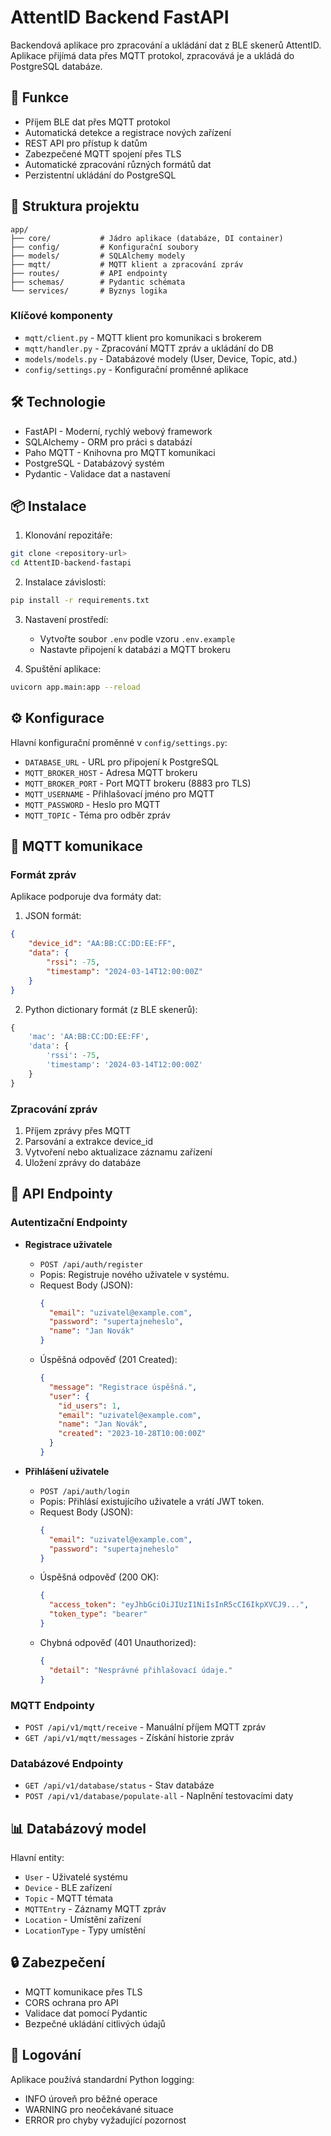 # AttentID Backend FastAPI

Backendová aplikace pro zpracování a ukládání dat z BLE skenerů AttentID. Aplikace přijímá data přes MQTT protokol, zpracovává je a ukládá do PostgreSQL databáze.

## 🚀 Funkce

- Příjem BLE dat přes MQTT protokol
- Automatická detekce a registrace nových zařízení
- REST API pro přístup k datům
- Zabezpečené MQTT spojení přes TLS
- Automatické zpracování různých formátů dat
- Perzistentní ukládání do PostgreSQL

## 📁 Struktura projektu

```
app/
├── core/           # Jádro aplikace (databáze, DI container)
├── config/         # Konfigurační soubory
├── models/         # SQLAlchemy modely
├── mqtt/           # MQTT klient a zpracování zpráv
├── routes/         # API endpointy
├── schemas/        # Pydantic schémata
└── services/       # Byznys logika
```

### Klíčové komponenty

- `mqtt/client.py` - MQTT klient pro komunikaci s brokerem
- `mqtt/handler.py` - Zpracování MQTT zpráv a ukládání do DB
- `models/models.py` - Databázové modely (User, Device, Topic, atd.)
- `config/settings.py` - Konfigurační proměnné aplikace

## 🛠 Technologie

- FastAPI - Moderní, rychlý webový framework
- SQLAlchemy - ORM pro práci s databází
- Paho MQTT - Knihovna pro MQTT komunikaci
- PostgreSQL - Databázový systém
- Pydantic - Validace dat a nastavení

## 📦 Instalace

1. Klonování repozitáře:
```bash
git clone <repository-url>
cd AttentID-backend-fastapi
```

2. Instalace závislostí:
```bash
pip install -r requirements.txt
```

3. Nastavení prostředí:
   - Vytvořte soubor `.env` podle vzoru `.env.example`
   - Nastavte připojení k databázi a MQTT brokeru

4. Spuštění aplikace:
```bash
uvicorn app.main:app --reload
```

## ⚙️ Konfigurace

Hlavní konfigurační proměnné v `config/settings.py`:

- `DATABASE_URL` - URL pro připojení k PostgreSQL
- `MQTT_BROKER_HOST` - Adresa MQTT brokeru
- `MQTT_BROKER_PORT` - Port MQTT brokeru (8883 pro TLS)
- `MQTT_USERNAME` - Přihlašovací jméno pro MQTT
- `MQTT_PASSWORD` - Heslo pro MQTT
- `MQTT_TOPIC` - Téma pro odběr zpráv

## 📡 MQTT komunikace

### Formát zpráv

Aplikace podporuje dva formáty dat:

1. JSON formát:
```json
{
    "device_id": "AA:BB:CC:DD:EE:FF",
    "data": {
        "rssi": -75,
        "timestamp": "2024-03-14T12:00:00Z"
    }
}
```

2. Python dictionary formát (z BLE skenerů):
```python
{
    'mac': 'AA:BB:CC:DD:EE:FF',
    'data': {
        'rssi': -75,
        'timestamp': '2024-03-14T12:00:00Z'
    }
}
```

### Zpracování zpráv

1. Příjem zprávy přes MQTT
2. Parsování a extrakce device_id
3. Vytvoření nebo aktualizace záznamu zařízení
4. Uložení zprávy do databáze

## 🔄 API Endpointy

### Autentizační Endpointy

- **Registrace uživatele**
  - `POST /api/auth/register`
  - Popis: Registruje nového uživatele v systému.
  - Request Body (JSON):
    ```json
    {
      "email": "uzivatel@example.com",
      "password": "supertajneheslo",
      "name": "Jan Novák"
    }
    ```
  - Úspěšná odpověď (201 Created):
    ```json
    {
      "message": "Registrace úspěšná.",
      "user": {
        "id_users": 1,
        "email": "uzivatel@example.com",
        "name": "Jan Novák",
        "created": "2023-10-28T10:00:00Z"
      }
    }
    ```

- **Přihlášení uživatele**
  - `POST /api/auth/login`
  - Popis: Přihlásí existujícího uživatele a vrátí JWT token.
  - Request Body (JSON):
    ```json
    {
      "email": "uzivatel@example.com",
      "password": "supertajneheslo"
    }
    ```
  - Úspěšná odpověď (200 OK):
    ```json
    {
      "access_token": "eyJhbGciOiJIUzI1NiIsInR5cCI6IkpXVCJ9...",
      "token_type": "bearer"
    }
    ```
  - Chybná odpověď (401 Unauthorized):
    ```json
    {
      "detail": "Nesprávné přihlašovací údaje."
    }
    ```

### MQTT Endpointy

- `POST /api/v1/mqtt/receive` - Manuální příjem MQTT zpráv
- `GET /api/v1/mqtt/messages` - Získání historie zpráv

### Databázové Endpointy

- `GET /api/v1/database/status` - Stav databáze
- `POST /api/v1/database/populate-all` - Naplnění testovacími daty

## 📊 Databázový model

Hlavní entity:
- `User` - Uživatelé systému
- `Device` - BLE zařízení
- `Topic` - MQTT témata
- `MQTTEntry` - Záznamy MQTT zpráv
- `Location` - Umístění zařízení
- `LocationType` - Typy umístění

## 🔒 Zabezpečení

- MQTT komunikace přes TLS
- CORS ochrana pro API
- Validace dat pomocí Pydantic
- Bezpečné ukládání citlivých údajů

## 🚦 Logování

Aplikace používá standardní Python logging:
- INFO úroveň pro běžné operace
- WARNING pro neočekávané situace
- ERROR pro chyby vyžadující pozornost